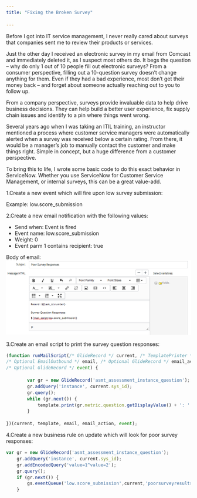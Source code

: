 ```yaml
---
title: "Fixing the Broken Survey"

---
```


Before I got into IT service management, I never really cared about surveys that companies sent me to review their products or services.  

Just the other day I received an electronic survey in my email from Comcast and immediately deleted it, as I suspect most others do.  It begs the question – why do only 1 out of 10 people fill out electronic surveys?  From a consumer perspective, filling out a 10-question survey doesn’t change anything for them.  Even if they had a bad experience, most don’t get their money back – and forget about someone actually reaching out to you to follow up.

From a company perspective, surveys provide invaluable data to help drive business decisions.  They can help build a better user experience, fix supply chain issues and identify to a pin where things went wrong.

Several years ago when I was taking an ITIL training, an instructor mentioned a process where customer service managers were automatically alerted when a survey was received below a certain rating.  From there, it would be a manager’s job to manually contact the customer and make things right.  Simple in concept, but a huge difference from a customer perspective.

To bring this to life, I wrote some basic code to do this exact behavior in ServiceNow.  Whether you use ServiceNow for Customer Service Management, or internal surveys, this can be a great value-add.

1.Create a new event which will fire upon low survey submission:

Example: low.score_submission

2.Create a new email notification with the following values:

- Send when: Event is fired
- Event name: low.score_submission
- Weight: 0
- Event parm 1 contains recipient: true

Body of email:
<a href="/assets/images/hr portal.png"><img src="/assets/images/Screen Shot 2018-08-24 at 8.27.09 PM.png"></a>

3.Create an email script to print the survey question responses:

```javascript
(function runMailScript(/* GlideRecord */ current, /* TemplatePrinter */ template,
/* Optional EmailOutbound */ email, /* Optional GlideRecord */ email_action,
/* Optional GlideRecord */ event) {

		var gr = new GlideRecord('asmt_assessment_instance_question');
		gr.addQuery('instance', current.sys_id);
		gr.query();
		while (gr.next()) {
			template.print(gr.metric.question.getDisplayValue() + ': ' + gr.value.getDisplayValue() + "\n");
		}
		
})(current, template, email, email_action, event);
```

4.Create a new business rule on update which will look for poor survey responses:

```javascript
var gr = new GlideRecord('asmt_assessment_instance_question');
	gr.addQuery('instance', current.sys_id);
	gr.addEncodedQuery('value=1^value=2');
	gr.query();
	if (gr.next()) {
		gs.eventQueue('low.score_submission',current,'poorsurveyresults@company.com',gs.getUserName());
	}
```

